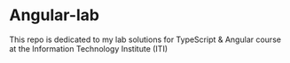 # Angular-lab
This repo is dedicated to my lab solutions for TypeScript & Angular course at the Information Technology Institute (ITI)

